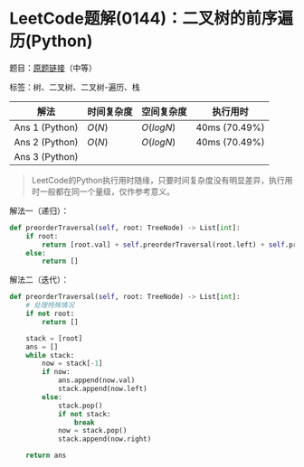 # LeetCode题解(0144)：二叉树的前序遍历(Python)

题目：[原题链接](https://leetcode-cn.com/problems/binary-tree-preorder-traversal/)（中等）

标签：树、二叉树、二叉树-遍历、栈

| 解法           | 时间复杂度 | 空间复杂度 | 执行用时      |
| -------------- | ---------- | ---------- | ------------- |
| Ans 1 (Python) | $O(N)$     | $O(logN)$  | 40ms (70.49%) |
| Ans 2 (Python) | $O(N)$     | $O(logN)$  | 40ms (70.49%) |
| Ans 3 (Python) |            |            |               |

>  LeetCode的Python执行用时随缘，只要时间复杂度没有明显差异，执行用时一般都在同一个量级，仅作参考意义。

解法一（递归）：

```python
def preorderTraversal(self, root: TreeNode) -> List[int]:
    if root:
        return [root.val] + self.preorderTraversal(root.left) + self.preorderTraversal(root.right)
    else:
        return []
```

解法二（迭代）：

```python
def preorderTraversal(self, root: TreeNode) -> List[int]:
    # 处理特殊情况
    if not root:
        return []

    stack = [root]
    ans = []
    while stack:
        now = stack[-1]
        if now:
            ans.append(now.val)
            stack.append(now.left)
        else:
            stack.pop()
            if not stack:
                break
            now = stack.pop()
            stack.append(now.right)

    return ans
```